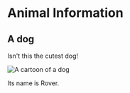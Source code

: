 # Animal Information

## A dog

Isn't this the cutest dog!

![A cartoon of a dog](../dog.png)

Its name is Rover.
 